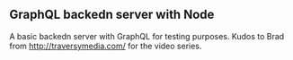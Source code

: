 ## GraphQL backedn server with Node
A basic backedn server with GraphQL for testing purposes. Kudos to Brad from http://traversymedia.com/
for the video series.